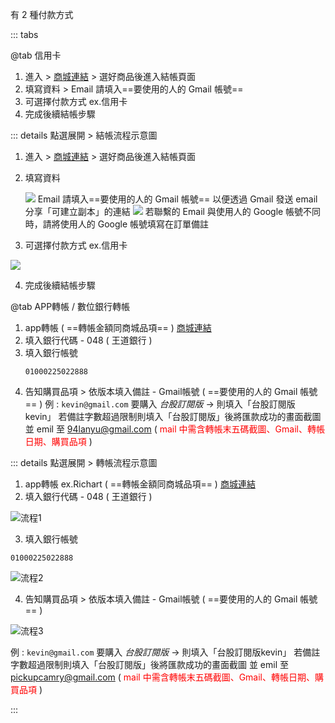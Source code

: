 有 2 種付款方式

::: tabs

@tab 信用卡

1. 進入 > [商城連結](https://stockportfolio.cashier.ecpay.com.tw/) > 選好商品後進入結帳頁面
2. 填寫資料 > Email 請填入==要使用的人的 Gmail 帳號==
3. 可選擇付款方式 ex.信用卡
4. 完成後續結帳步驟

::: details 點選展開 > 結帳流程示意圖
1. 進入 > [商城連結](https://stockportfolio.cashier.ecpay.com.tw/) > 選好商品後進入結帳頁面
2. 填寫資料

   ![](/images/結帳/綠界_訂購人資訊.jpg)
   Email 請填入==要使用的人的 Gmail 帳號==
   以便透過 Gmail 發送 email 分享「可建立副本」的連結
   ![](/images/結帳/綠界_訂單備註.jpg)
   若聯繫的 Email 與使用人的 Google 帳號不同時，請將使用人的 Google 帳號填寫在訂單備註

3. 可選擇付款方式 ex.信用卡

![](/images/結帳/綠界_信用卡.gif)

4. 完成後續結帳步驟


@tab APP轉帳 / 數位銀行轉帳

1. app轉帳 ( ==轉帳金額同商城品項== ) [商城連結](https://stockportfolio.cashier.ecpay.com.tw/)
2. 填入銀行代碼 - 048 ( 王道銀行 )
3. 填入銀行帳號
   ```
   01000225022888
   ```
4. 告知購買品項 > 依版本填入備註 - Gmail帳號 ( ==要使用的人的 Gmail 帳號== )
   例 : `kevin@gmail.com` 要購入 _台股訂閱版_ → 則填入「台股訂閱版kevin」
   若備註字數超過限制則填入「台股訂閱版」後將匯款成功的畫面截圖
   並 emil 至 94lanyu@gmail.com
   ( <font color="red">mail 中需含轉帳末五碼截圖、Gmail、轉帳日期、購買品項</font> )

::: details 點選展開 > 轉帳流程示意圖
1. app轉帳 ex.Richart ( ==轉帳金額同商城品項== ) [商城連結](https://stockportfolio.cashier.ecpay.com.tw/)
2. 填入銀行代碼 - 048 ( 王道銀行 )

![流程1](/images/結帳/數位轉帳_流程1.jpg)

3. 填入銀行帳號
  ```
  01000225022888
  ```

![流程2](/images/結帳/數位轉帳_流程2.jpg)

4. 告知購買品項 > 依版本填入備註 - Gmail帳號 ( ==要使用的人的 Gmail 帳號== )

![流程3](/images/結帳/數位轉帳_流程3.jpg)

例 : `kevin@gmail.com` 要購入 _台股訂閱版_ → 則填入「台股訂閱版kevin」
若備註字數超過限制則填入「台股訂閱版」後將匯款成功的畫面截圖
並 emil 至 pickupcamry@gmail.com
( <font color="red">mail 中需含轉帳末五碼截圖、Gmail、轉帳日期、購買品項</font> )

[//]: # (@tab 蝦皮商城)

[//]: # ()
[//]: # (我是連結 : [蝦皮賣場]&#40;https://shopee.tw/joey155343?categoryId=100644&entryPoint=ShopByPDP&itemId=3195478292&#41;)

:::